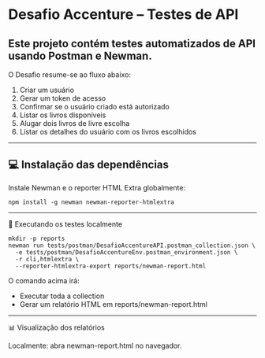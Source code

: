 # Desafio Accenture – Testes de API

Este projeto contém testes automatizados de API usando **Postman** e **Newman**.
---

O Desafio resume-se ao fluxo abaixo:
1. Criar um usuário
2. Gerar um token de acesso
3. Confirmar se o usuário criado está autorizado
4. Listar os livros disponíveis
5. Alugar dois livros de livre escolha
6. Listar os detalhes do usuário com os livros escolhidos

---

## 💻 Instalação das dependências

Instale Newman e o reporter HTML Extra globalmente:
```
npm install -g newman newman-reporter-htmlextra
```
---
🚀 Executando os testes localmente
```
mkdir -p reports
newman run tests/postman/DesafioAccentureAPI.postman_collection.json \
  -e tests/postman/DesafioAccentureEnv.postman_environment.json \
  -r cli,htmlextra \
  --reporter-htmlextra-export reports/newman-report.html
```

O comando acima irá:
- Executar toda a collection
- Gerar um relatório HTML em reports/newman-report.html

---
📊 Visualização dos relatórios

Localmente: abra newman-report.html no navegador.
